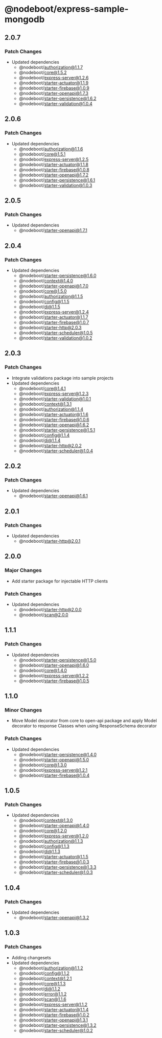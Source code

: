 # @nodeboot/express-sample-mongodb

## 2.0.7

### Patch Changes

-   Updated dependencies
    -   @nodeboot/authorization@1.1.7
    -   @nodeboot/core@1.5.2
    -   @nodeboot/express-server@1.2.6
    -   @nodeboot/starter-actuator@1.1.9
    -   @nodeboot/starter-firebase@1.0.9
    -   @nodeboot/starter-openapi@1.7.3
    -   @nodeboot/starter-persistence@1.6.2
    -   @nodeboot/starter-validation@1.0.4

## 2.0.6

### Patch Changes

-   Updated dependencies
    -   @nodeboot/authorization@1.1.6
    -   @nodeboot/core@1.5.1
    -   @nodeboot/express-server@1.2.5
    -   @nodeboot/starter-actuator@1.1.8
    -   @nodeboot/starter-firebase@1.0.8
    -   @nodeboot/starter-openapi@1.7.2
    -   @nodeboot/starter-persistence@1.6.1
    -   @nodeboot/starter-validation@1.0.3

## 2.0.5

### Patch Changes

-   Updated dependencies
    -   @nodeboot/starter-openapi@1.7.1

## 2.0.4

### Patch Changes

-   Updated dependencies
    -   @nodeboot/starter-persistence@1.6.0
    -   @nodeboot/context@1.4.0
    -   @nodeboot/starter-openapi@1.7.0
    -   @nodeboot/core@1.5.0
    -   @nodeboot/authorization@1.1.5
    -   @nodeboot/config@1.1.5
    -   @nodeboot/di@1.1.5
    -   @nodeboot/express-server@1.2.4
    -   @nodeboot/starter-actuator@1.1.7
    -   @nodeboot/starter-firebase@1.0.7
    -   @nodeboot/starter-http@2.0.3
    -   @nodeboot/starter-scheduler@1.0.5
    -   @nodeboot/starter-validation@1.0.2

## 2.0.3

### Patch Changes

-   Integrate validations package into sample projects
-   Updated dependencies
    -   @nodeboot/core@1.4.1
    -   @nodeboot/express-server@1.2.3
    -   @nodeboot/starter-validation@1.0.1
    -   @nodeboot/context@1.3.1
    -   @nodeboot/authorization@1.1.4
    -   @nodeboot/starter-actuator@1.1.6
    -   @nodeboot/starter-firebase@1.0.6
    -   @nodeboot/starter-openapi@1.6.2
    -   @nodeboot/starter-persistence@1.5.1
    -   @nodeboot/config@1.1.4
    -   @nodeboot/di@1.1.4
    -   @nodeboot/starter-http@2.0.2
    -   @nodeboot/starter-scheduler@1.0.4

## 2.0.2

### Patch Changes

-   Updated dependencies
    -   @nodeboot/starter-openapi@1.6.1

## 2.0.1

### Patch Changes

-   Updated dependencies
    -   @nodeboot/starter-http@2.0.1

## 2.0.0

### Major Changes

-   Add starter package for injectable HTTP clients

### Patch Changes

-   Updated dependencies
    -   @nodeboot/starter-http@2.0.0
    -   @nodeboot/scan@2.0.0

## 1.1.1

### Patch Changes

-   Updated dependencies
    -   @nodeboot/starter-persistence@1.5.0
    -   @nodeboot/starter-openapi@1.6.0
    -   @nodeboot/core@1.4.0
    -   @nodeboot/express-server@1.2.2
    -   @nodeboot/starter-firebase@1.0.5

## 1.1.0

### Minor Changes

-   Move Model decorator from core to open-api package and apply Model decorator to response Classes when using ResponseSchema decorator

### Patch Changes

-   Updated dependencies
    -   @nodeboot/starter-persistence@1.4.0
    -   @nodeboot/starter-openapi@1.5.0
    -   @nodeboot/core@1.3.0
    -   @nodeboot/express-server@1.2.1
    -   @nodeboot/starter-firebase@1.0.4

## 1.0.5

### Patch Changes

-   Updated dependencies
    -   @nodeboot/context@1.3.0
    -   @nodeboot/starter-openapi@1.4.0
    -   @nodeboot/core@1.2.0
    -   @nodeboot/express-server@1.2.0
    -   @nodeboot/authorization@1.1.3
    -   @nodeboot/config@1.1.3
    -   @nodeboot/di@1.1.3
    -   @nodeboot/starter-actuator@1.1.5
    -   @nodeboot/starter-firebase@1.0.3
    -   @nodeboot/starter-persistence@1.3.3
    -   @nodeboot/starter-scheduler@1.0.3

## 1.0.4

### Patch Changes

-   Updated dependencies
    -   @nodeboot/starter-openapi@1.3.2

## 1.0.3

### Patch Changes

-   Adding changesets
-   Updated dependencies
    -   @nodeboot/authorization@1.1.2
    -   @nodeboot/config@1.1.2
    -   @nodeboot/context@1.2.1
    -   @nodeboot/core@1.1.3
    -   @nodeboot/di@1.1.2
    -   @nodeboot/error@1.1.2
    -   @nodeboot/scan@1.1.6
    -   @nodeboot/express-server@1.1.2
    -   @nodeboot/starter-actuator@1.1.4
    -   @nodeboot/starter-firebase@1.0.2
    -   @nodeboot/starter-openapi@1.3.1
    -   @nodeboot/starter-persistence@1.3.2
    -   @nodeboot/starter-scheduler@1.0.2
